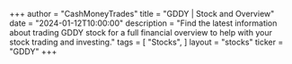 +++
author = "CashMoneyTrades"
title = "GDDY | Stock and Overview"
date = "2024-01-12T10:00:00"
description = "Find the latest information about trading GDDY stock for a full financial overview to help with your stock trading and investing."
tags = [
"Stocks",
]
layout = "stocks"
ticker = "GDDY"
+++
        


    
        